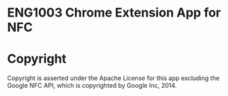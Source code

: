 # ENG1003 Chrome Extension App for NFC

# Copyright
Copyright is asserted under the Apache License for this app excluding the Google NFC API, which is copyrighted by Google Inc, 2014.

